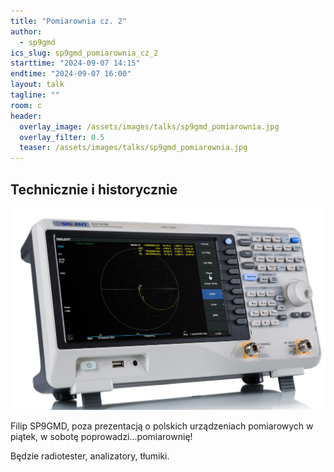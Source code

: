 ```yaml
---
title: "Pomiarownia cz. 2"
author: 
  - sp9gmd
ics_slug: sp9gmd_pomiarownia_cz_2
starttime: "2024-09-07 14:15"
endtime: "2024-09-07 16:00"
layout: talk
tagline: ""
room: c
header:
  overlay_image: /assets/images/talks/sp9gmd_pomiarownia.jpg
  overlay_filter: 0.5
  teaser: /assets/images/talks/sp9gmd_pomiarownia.jpg
---
```


Technicznie i historycznie
----

![](/assets/images/talks/sp9gmd_pomiarownia.jpg)

Filip SP9GMD, poza prezentacją o polskich urządzeniach pomiarowych w piątek, w sobotę poprowadzi...pomiarownię!

Będzie radiotester, analizatory, tłumiki.